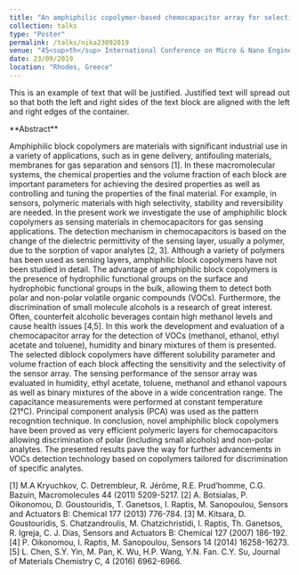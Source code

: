 ```yaml
---
title: "An amphiphilic copolymer-based chemocapacitor array for selective and sensitive sensing of volatile organic compounds"
collection: talks
type: "Poster"
permalink: /talks/nika23092019
venue: "45<sup>th</sup> International Conference on Micro & Nano Engineering"
date: 23/09/2019
location: "Rhodes, Greece"
---
```

<p style="text-align: justify;">
    This is an example of text that will be justified. Justified text will spread out so that both the left and right sides of the text block are aligned with the left and right edges of the container.
</p>
**Abstract**

Amphiphilic block copolymers are materials with significant industrial use in a variety of applications,
such as in gene delivery, antifouling materials, membranes for gas separation and sensors [1]. In these
macromolecular systems, the chemical properties and the volume fraction of each block are important
parameters for achieving the desired properties as well as controlling and tuning the properties of the final
material. For example, in sensors, polymeric materials with high selectivity, stability and reversibility are
needed. In the present work we investigate the use of amphiphilic block copolymers as sensing materials in
chemocapacitors for gas sensing applications.
The detection mechanism in chemocapacitors is based on the change of the dielectric permittivity of
the sensing layer, usually a polymer, due to the sorption of vapor analytes [2, 3]. Although a variety of
polymers has been used as sensing layers, amphiphilic block copolymers have not been studied in detail.
The advantage of amphiphilic block copolymers is the presence of hydrophilic functional groups on the
surface and hydrophobic functional groups in the bulk, allowing them to detect both polar and non-polar
volatile organic compounds (VOCs). Furthermore, the discrimination of small molecule alcohols is a
research of great interest. Often, counterfeit alcoholic beverages contain high methanol levels and cause
health issues [4,5].
In this work the development and evaluation of a chemocapacitor array for the detection of VOCs
(methanol, ethanol, ethyl acetate and toluene), humidity and binary mixtures of them is presented. The
selected diblock copolymers have different solubility parameter and volume fraction of each block
affecting the sensitivity and the selectivity of the sensor array.
The sensing performance of the sensor array was evaluated in humidity, ethyl acetate, toluene, methanol
and ethanol vapours as well as binary mixtures of the above in a wide concentration range. The capacitance
measurements were performed at constant temperature (21&deg;C). Principal component analysis (PCA) was used as the pattern
recognition technique.
In conclusion, novel amphiphilic block copolymers have been proved as very efficient polymeric
layers for chemocapacitors allowing discrimination of polar (including small alcohols) and non-polar
analytes. The presented results pave the way for further advancements in VOCs detection technology based
on copolymers tailored for discrimination of specific analytes.

[1] M.A Kryuchkov, C. Detrembleur, R. Jérôme, R.E. Prud’homme, C.G. Bazuin, Macromolecules 44
(2011) 5209-5217.
[2] A. Botsialas, P. Oikonomou, D. Goustouridis, T. Ganetsos, I. Raptis, M. Sanopoulou, Sensors and
Actuators B: Chemical 177 (2013) 776-784.
[3] M. Kitsara, D. Goustouridis, S. Chatzandroulis, M. Chatzichristidi, I. Raptis, Th. Ganetsos, R. Igreja,
C. J. Dias, Sensors and Actuators B: Chemical 127 (2007) 186-192.
[4] P. Oikonomou, I. Raptis, M. Sanopoulou, Sensors 14 (2014) 16258-16273.
[5] L. Chen, S.Y. Yin, M. Pan, K. Wu, H.P. Wang, Y.N. Fan. C.Y. Su, Journal of Materials Chemistry C,
4 (2016) 6962-6966.
<!-- [More information here](http://example2.com) -->
